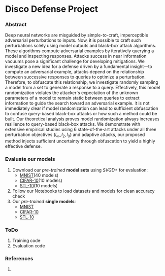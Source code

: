 # Disco Defense Project 

### Abstract

Deep neural networks are misguided by simple-to-craft, imperceptible adversarial perturbations to inputs. Now, it is possible to craft such perturbations solely using model outputs and black-box attack algorithms. These algorithms compute adversarial examples by iteratively querying a model and inspecting responses. Attacks success in near information vacuums pose a significant challenge for developing mitigations. We investigate a new idea for a defense driven by a fundamental insight—to compute an adversarial example, attacks depend on the relationship between successive responses to queries to optimize a perturbation. Therefore, to obfuscate this relationship, we investigate randomly sampling a model from a set to generate a response to a query. Effectively, this model randomization violates the attacker's expectation of the unknown parameters of a model to remain static between queries to extract information to guide the search toward an adversarial example. It is not immediately clear if model randomization can lead to sufficient obfuscation to confuse query-based black-box attacks or how such a method could be built. Our theoretical analysis proves model randomization always increases resilience to query-based black-box attacks. We demonstrate with extensive empirical studies using 6 state-of-the-art attacks under all three perturbation objectives ($l_\infty, l_2, l_0$) and adaptive attacks, our proposed method injects sufficient uncertainty through obfuscation to yield a highly effective defense.

### Evaluate our models
1. Download our _pre-trained_ __model sets__ using _SVGD+_ for evaluation:
   - [MNIST](https://drive.google.com/file/d/1wnuHtcC7wwnP6iH6LDRTkIOcZ2GD0NEt/view?usp=drive_link)(40 models)
   - [CIFAR-10](https://drive.google.com/file/d/1u1gwsa2gf6ZZDmVFnvE9us0q5Zff-nb8/view?usp=drive_link)(10 models)
   - [STL-10](https://drive.google.com/file/d/1GdCD8TWWsjJjsPWiQBlAB3y1Xw4Kejgf/view?usp=drive_link)(10 models)
2. Follow our Notebooks to load datasets and models for clean accuracy check
3. Our _pre-trained_ __single models__:
   - [MNIST](https://drive.google.com/file/d/1nvDBn9WNS7fnKlnYv2wNdPiiHS-VIVIv/view?usp=drive_link)
   - [CIFAR-10](https://drive.google.com/file/d/1MFBI_UrgqPy3nX2PVbC4G8cpxhgzU7nL/view?usp=drive_link)
   - [STL-10](https://drive.google.com/file/d/1sLI-pDZR5jIBZn38QHV5AGiiaN0DEYOW/view?usp=drive_link)

### ToDo
1. Training code
2. Evaluation code

### References
1. 
